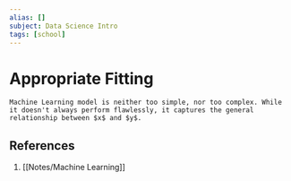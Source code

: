 ```yaml
---
alias: []
subject: Data Science Intro
tags: [school]
---
```

# Appropriate Fitting

```ad-note
Machine Learning model is neither too simple, nor too complex. While it doesn't always perform flawlessly, it captures the general relationship between $x$ and $y$.
```

## References
1. [[Notes/Machine Learning]]